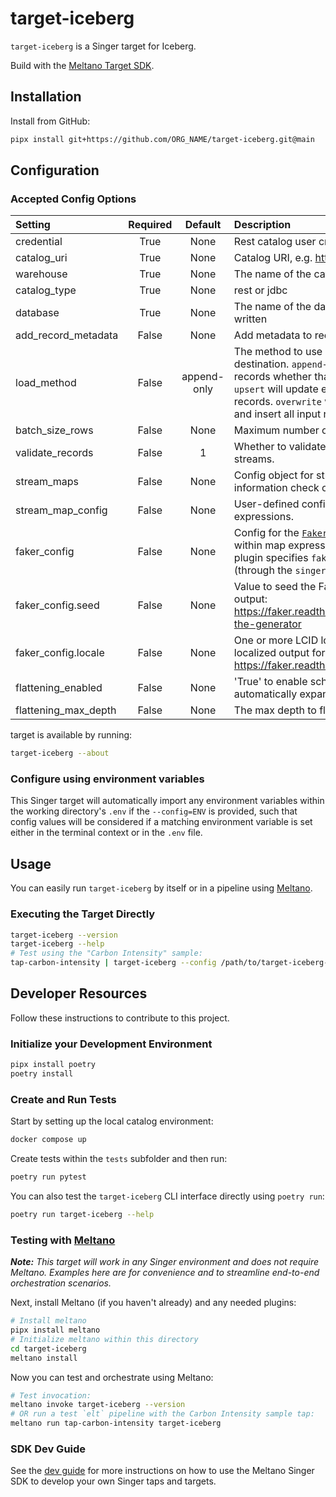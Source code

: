# target-iceberg

`target-iceberg` is a Singer target for Iceberg.

Build with the [Meltano Target SDK](https://sdk.meltano.com).



## Installation

Install from GitHub:

```bash
pipx install git+https://github.com/ORG_NAME/target-iceberg.git@main
```


## Configuration

### Accepted Config Options

| Setting | Required | Default | Description |
|:--------|:--------:|:-------:|:------------|
| credential | True     | None    | Rest catalog user credential |
| catalog_uri | True     | None    | Catalog URI, e.g. https://api.catalog.io/ws/ |
| warehouse | True     | None    | The name of the catalog where data will be written |
| catalog_type | True     | None    | rest or jdbc |
| database | True     | None    | The name of the database where data will be written |
| add_record_metadata | False    | None    | Add metadata to records. |
| load_method | False    | append-only | The method to use when loading data into the destination. `append-only` will always write all input records whether that records already exists or not. `upsert` will update existing records and insert new records. `overwrite` will delete all existing records and insert all input records. |
| batch_size_rows | False    | None    | Maximum number of rows in each batch. |
| validate_records | False    |       1 | Whether to validate the schema of the incoming streams. |
| stream_maps | False    | None    | Config object for stream maps capability. For more information check out [Stream Maps](https://sdk.meltano.com/en/latest/stream_maps.html). |
| stream_map_config | False    | None    | User-defined config values to be used within map expressions. |
| faker_config | False    | None    | Config for the [`Faker`](https://faker.readthedocs.io/en/master/) instance variable `fake` used within map expressions. Only applicable if the plugin specifies `faker` as an addtional dependency (through the `singer-sdk` `faker` extra or directly). |
| faker_config.seed | False    | None    | Value to seed the Faker generator for deterministic output: https://faker.readthedocs.io/en/master/#seeding-the-generator |
| faker_config.locale | False    | None    | One or more LCID locale strings to produce localized output for: https://faker.readthedocs.io/en/master/#localization |
| flattening_enabled | False    | None    | 'True' to enable schema flattening and automatically expand nested properties. |
| flattening_max_depth | False    | None    | The max depth to flatten schemas. |A full list of supported settings and capabilities for this
target is available by running:

```bash
target-iceberg --about
```

### Configure using environment variables

This Singer target will automatically import any environment variables within the working directory's
`.env` if the `--config=ENV` is provided, such that config values will be considered if a matching
environment variable is set either in the terminal context or in the `.env` file.


## Usage

You can easily run `target-iceberg` by itself or in a pipeline using [Meltano](https://meltano.com/).

### Executing the Target Directly

```bash
target-iceberg --version
target-iceberg --help
# Test using the "Carbon Intensity" sample:
tap-carbon-intensity | target-iceberg --config /path/to/target-iceberg-config.json
```

## Developer Resources

Follow these instructions to contribute to this project.

### Initialize your Development Environment

```bash
pipx install poetry
poetry install
```

### Create and Run Tests

Start by setting up the local catalog environment:

```bash
docker compose up
```

Create tests within the `tests` subfolder and
  then run:

```bash
poetry run pytest
```

You can also test the `target-iceberg` CLI interface directly using `poetry run`:

```bash
poetry run target-iceberg --help
```

### Testing with [Meltano](https://meltano.com/)

_**Note:** This target will work in any Singer environment and does not require Meltano.
Examples here are for convenience and to streamline end-to-end orchestration scenarios._


Next, install Meltano (if you haven't already) and any needed plugins:

```bash
# Install meltano
pipx install meltano
# Initialize meltano within this directory
cd target-iceberg
meltano install
```

Now you can test and orchestrate using Meltano:

```bash
# Test invocation:
meltano invoke target-iceberg --version
# OR run a test `elt` pipeline with the Carbon Intensity sample tap:
meltano run tap-carbon-intensity target-iceberg
```

### SDK Dev Guide

See the [dev guide](https://sdk.meltano.com/en/latest/dev_guide.html) for more instructions on how to use the Meltano Singer SDK to
develop your own Singer taps and targets.
